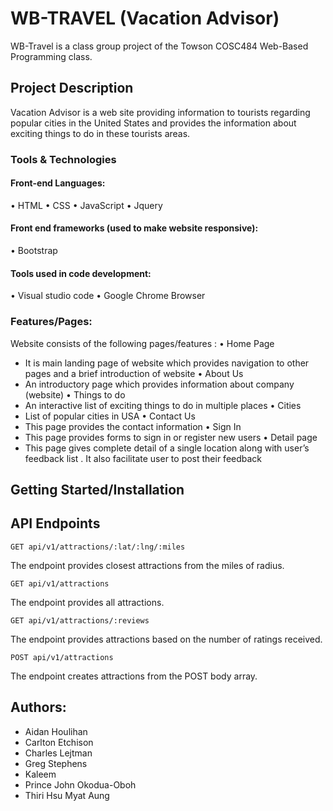 # WB-TRAVEL (Vacation Advisor)

WB-Travel is a class group project of the Towson COSC484 Web-Based Programming class.

## Project Description

Vacation Advisor is a web site providing information to tourists regarding popular cities in the United States and provides the information about exciting things to do in these tourists areas.

### Tools & Technologies
#### Front-end Languages:
• HTML
• CSS
• JavaScript
• Jquery

#### Front end frameworks (used to make website responsive):
• Bootstrap

#### Tools used in code development:
• Visual studio code
• Google Chrome Browser

### Features/Pages:
Website consists of the following pages/features :
• Home Page
- It is main landing page of website which provides navigation to other pages and a brief introduction of website
• About Us
- An introductory page which provides information about company (website)
• Things to do
- An interactive list of exciting things to do in multiple places
• Cities
- List of popular cities in USA
• Contact Us
- This page provides the contact information
• Sign In
- This page provides forms to sign in or register new users
• Detail page
- This page gives complete detail of a single location along with user’s feedback list . It also facilitate user to post their feedback



## Getting Started/Installation




## API Endpoints

    GET api/v1/attractions/:lat/:lng/:miles

The endpoint provides closest attractions from the miles of radius.

    GET api/v1/attractions

The endpoint provides all attractions.

    GET api/v1/attractions/:reviews

The endpoint provides attractions based on the number of ratings received.

    POST api/v1/attractions

The endpoint creates attractions from the POST body array.


## Authors:

- Aidan Houlihan
- Carlton Etchison
- Charles Lejtman
- Greg Stephens
- Kaleem
- Prince John Okodua-Oboh
- Thiri Hsu Myat Aung

